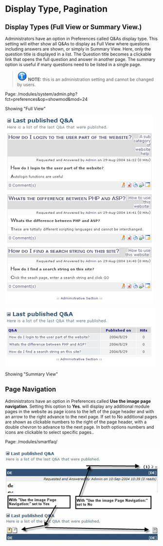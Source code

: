 # Display Type, Pagination

## Display Types \(Full View or Summary View.\)

Administrators have an option in Preferences called Q&As display type. This setting will either show all Q&As to display as Full View where questions including answers are shown, or simply in Summary View. Here, only the question title is displayed in a list. The Question title becomes a clickable link that opens the full question and answer in another page. The summary option is useful if many questions need to be listed in a single page.

> ![image001.png](../.gitbook/assets/info.png) **NOTE:** this is an administration setting and cannot be changed by users.

Page: /modules/system/admin.php?fct=preferences&op=showmod&mod=24

  
Showing "Full View"

![Alternative text](../.gitbook/assets/full.png)

![Alternative text](../.gitbook/assets/summary.png)

Showing "Summary View"

## Page Navigation

Administrators have an option in Preferences called **Use the image page navigation**. Setting this option to **Yes**. will display any additional module pages in the website as page icons to the left of the page header and with an arrow to the right advance to the next page. If set to No additional pages are shown as clickable numbers to the right of the page header, with a double chevron to advance to the next page. In both options numbers and icons are clickable to select specific pages..

Page: /modules/smartfaq/

![Alternative text](../.gitbook/assets/navigate.png)

